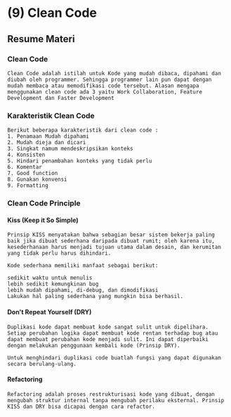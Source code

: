 # (9) Clean Code

## Resume Materi

### Clean Code

    Clean Code adalah istilah untuk Kode yang mudah dibaca, dipahami dan diubah oleh programmer. Sehingga programmer lain pun dapat dengan mudah membaca atau memodifikasi code tersebut. Alasan mengapa menggunakan clean code ada 3 yaitu Work Collaboration, Feature Development dan Faster Development

### Karakteristik Clean Code

    Berikut beberapa karakteristik dari clean code :
    1. Penamaan Mudah dipahami
    2. Mudah dieja dan dicari
    3. Singkat namum mendeskripsikan konteks
    4. Konsisten
    5. Hindari penambahan konteks yang tidak perlu
    6. Komentar
    7. Good function
    8. Gunakan konvensi
    9. Formatting

### Clean Code Principle

#### Kiss (Keep it So Simple)

    Prinsip KISS menyatakan bahwa sebagian besar sistem bekerja paling baik jika dibuat sederhana daripada dibuat rumit; oleh karena itu, kesederhanaan harus menjadi tujuan utama dalam desain, dan kerumitan yang tidak perlu harus dihindari.

    Kode sederhana memiliki manfaat sebagai berikut:

    sedikit waktu untuk menulis
    lebih sedikit kemungkinan bug
    lebih mudah dipahami, di-debug, dan dimodifikasi
    Lakukan hal paling sederhana yang mungkin bisa berhasil.

#### Don't Repeat Yourself (DRY)

    Duplikasi kode dapat membuat kode sangat sulit untuk dipelihara. Setiap perubahan logika dapat membuat kode rentan terhadap bug atau dapat membuat perubahan kode menjadi sulit. Ini dapat diperbaiki dengan melakukan penggunaan kembali kode (Prinsip DRY).

    Untuk menghindari duplikasi code buatlah fungsi yang dapat digunakan secara berulang-ulang.

#### Refactoring

    Refactoring adalah proses restrukturisasi kode yang dibuat, dengan mengubah struktur internal tanpa mengubah perilaku eksternal. Prinsip KISS dan DRY bisa dicapai dengan cara refactor.
